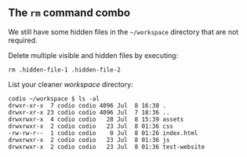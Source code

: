 ## The `rm` command combo

We still have some hidden files in the `~/workspace` directory that are not required.

Delete multiple visible and hidden files by executing:

```
rm .hidden-file-1 .hidden-file-2
```

List your cleaner _workspace_ directory:

```
codio ~/workspace $ ls -al
drwxr-xr-x  7 codio codio 4096 Jul  8 16:38 .
drwxr-xr-x 23 codio codio 4096 Jul  7 18:36 ..
drwxrwxr-x  4 codio codio   28 Jul  8 15:39 assets
drwxrwxr-x  2 codio codio   23 Jul  8 01:36 css
-rw-rw-r--  1 codio codio    0 Jul  8 01:26 index.html
drwxrwxr-x  2 codio codio   23 Jul  8 01:36 js
drwxrwxr-x  2 codio codio   23 Jul  8 01:36 test-website
```